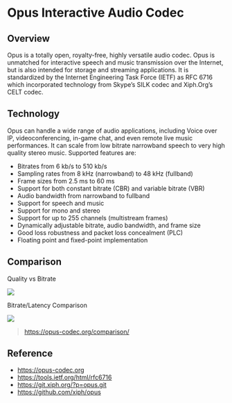 # Opus Interactive Audio Codec

## Overview

Opus is a totally open, royalty-free, highly versatile audio codec. Opus is unmatched for interactive speech and music transmission over the Internet, but is also intended for storage and streaming applications. It is standardized by the Internet Engineering Task Force (IETF) as RFC 6716 which incorporated technology from Skype’s SILK codec and Xiph.Org’s CELT codec.

## Technology

Opus can handle a wide range of audio applications, including Voice over IP, videoconferencing, in-game chat, and even remote live music performances. It can scale from low bitrate narrowband speech to very high quality stereo music. Supported features are:

- Bitrates from 6 kb/s to 510 kb/s
- Sampling rates from 8 kHz (narrowband) to 48 kHz (fullband)
- Frame sizes from 2.5 ms to 60 ms
- Support for both constant bitrate (CBR) and variable bitrate (VBR)
- Audio bandwidth from narrowband to fullband
- Support for speech and music
- Support for mono and stereo
- Support for up to 255 channels (multistream frames)
- Dynamically adjustable bitrate, audio bandwidth, and frame size
- Good loss robustness and packet loss concealment (PLC)
- Floating point and fixed-point implementation

## Comparison

Quality vs Bitrate

![](https://opus-codec.org/static/comparison/quality.png)

Bitrate/Latency Comparison

![](https://opus-codec.org/static/comparison/opus_comparison.png)

> https://opus-codec.org/comparison/

## Reference

- https://opus-codec.org
- https://tools.ietf.org/html/rfc6716
- https://git.xiph.org/?p=opus.git
- https://github.com/xiph/opus

